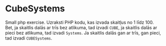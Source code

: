 # CubeSystems
Small php exercise.
Uzraksti PHP kodu, kas izvada skaitļus no 1 līdz 100. Bet, ja skaitlis dalās ar trīs bez atlikuma, tad izvadi `CUBE`, ja skaitlis dalās ar pieci bez atlikuma, tad izvadi `Systems`. Ja skaitlis dalās gan ar trīs, gan pieci, tad izvadi `CUBESystems`.
